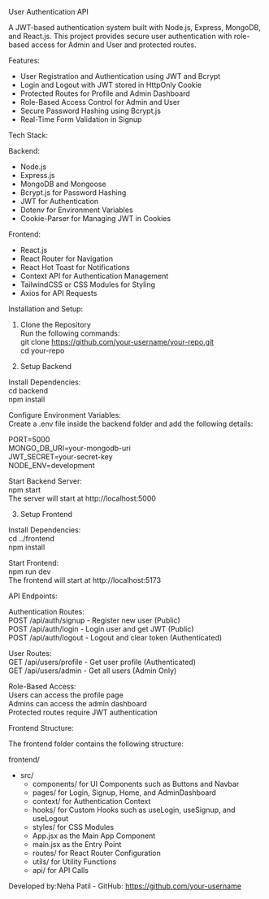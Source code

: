 User Authentication API  

A JWT-based authentication system built with Node.js, Express, MongoDB, and React.js. This project provides secure user authentication with role-based access for Admin and User and protected routes.  

Features:  
- User Registration and Authentication using JWT and Bcrypt  
- Login and Logout with JWT stored in HttpOnly Cookie  
- Protected Routes for Profile and Admin Dashboard  
- Role-Based Access Control for Admin and User  
- Secure Password Hashing using Bcrypt.js  
- Real-Time Form Validation in Signup  

Tech Stack:  

Backend:  
- Node.js  
- Express.js  
- MongoDB and Mongoose  
- Bcrypt.js for Password Hashing  
- JWT for Authentication  
- Dotenv for Environment Variables  
- Cookie-Parser for Managing JWT in Cookies  

Frontend:  
- React.js  
- React Router for Navigation  
- React Hot Toast for Notifications  
- Context API for Authentication Management  
- TailwindCSS or CSS Modules for Styling  
- Axios for API Requests  

Installation and Setup:  

1. Clone the Repository  
Run the following commands:  
git clone https://github.com/your-username/your-repo.git  
cd your-repo  

2. Setup Backend  

Install Dependencies:  
cd backend  
npm install  

Configure Environment Variables:  
Create a .env file inside the backend folder and add the following details:  

PORT=5000  
MONGO_DB_URI=your-mongodb-uri  
JWT_SECRET=your-secret-key  
NODE_ENV=development  

Start Backend Server:  
npm start  
The server will start at http://localhost:5000  

3. Setup Frontend  

Install Dependencies:  
cd ../frontend  
npm install  

Start Frontend:  
npm run dev  
The frontend will start at http://localhost:5173  

API Endpoints:  

Authentication Routes:  
POST /api/auth/signup - Register new user (Public)  
POST /api/auth/login - Login user and get JWT (Public)  
POST /api/auth/logout - Logout and clear token (Authenticated)  

User Routes:  
GET /api/users/profile - Get user profile (Authenticated)  
GET /api/users/admin - Get all users (Admin Only)  

Role-Based Access:  
Users can access the profile page  
Admins can access the admin dashboard  
Protected routes require JWT authentication  

Frontend Structure:  

The frontend folder contains the following structure:  

frontend/  
- src/  
  - components/ for UI Components such as Buttons and Navbar  
  - pages/ for Login, Signup, Home, and AdminDashboard  
  - context/ for Authentication Context  
  - hooks/ for Custom Hooks such as useLogin, useSignup, and useLogout  
  - styles/ for CSS Modules  
  - App.jsx as the Main App Component  
  - main.jsx as the Entry Point  
  - routes/ for React Router Configuration  
  - utils/ for Utility Functions  
  - api/ for API Calls  
  
Developed by:Neha Patil - GitHub: https://github.com/your-username  
